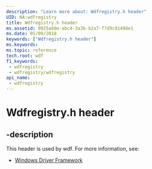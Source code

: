```yaml
---
description: "Learn more about: Wdfregistry.h header"
UID: NA:wdfregistry
title: Wdfregistry.h header
ms.assetid: 9925a60e-abc4-3a3b-b2a7-f7d9c91498e1
ms.date: 05/09/2018
keywords: ["Wdfregistry.h header"]
ms.keywords: 
ms.topic: reference
tech.root: wdf
f1_keywords:
 - wdfregistry
 - wdfregistry/wdfregistry
api_name:
 - wdfregistry
---
```


# Wdfregistry.h header


## -description

This header is used by wdf. For more information, see:

- [Windows Driver Framework](../_wdf/index.md)

